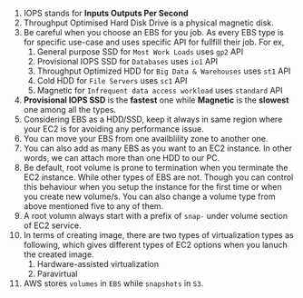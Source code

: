 1.  IOPS stands for **Inputs Outputs Per Second**
2.  Throughput Optimised Hard Disk Drive is a physical magnetic disk.
3.  Be careful when you choose an EBS for you job. As every EBS type is for specific use-case and uses specific API for fullfill their job. For ex,  
      1.  General purpose SSD for `Most Work Loads` uses `gp2` API  
      2.  Provisional IOPS SSD for `Databases` uses `io1` API  
      3.  Throughput Optimized HDD for `Big Data & Warehouses` uses `st1` API  
      4.  Cold HDD for `File Servers` uses `sc1` API  
      5.  Magnetic for  `Infrequent data access workload` uses `standard` API  
4.  **Provisional IOPS SSD** is the **fastest** one while **Magnetic** is the **slowest** one among all the types.
5.  Considering EBS as a HDD/SSD, keep it always in same region where your EC2 is for avoiding any performance issue.
6.  You can move your EBS from one availblility zone to another one.
7.  You can also add as many EBS as you want to an EC2 instance. In other words, we can attach more than one HDD to our PC.
8.  Be default, root volume is prone to termination when you terminate the EC2 instance. While other types of EBS are not. Though you can control this behaviour when you setup the instance for the first time or when you create new volume/s. You can also change a volume type from above mentioned five to any of them.
9.  A root volumn always start with a prefix of `snap-` under volume section of EC2 service.
10. In terms of creating image, there are two types of virtualization types as following, which gives different types of EC2 options when you lanuch the created image. 
      1.    Hardware-assisted virtualization
      2.    Paravirtual
11. AWS stores `volumes` in `EBS` while `snapshots` in `S3`.

